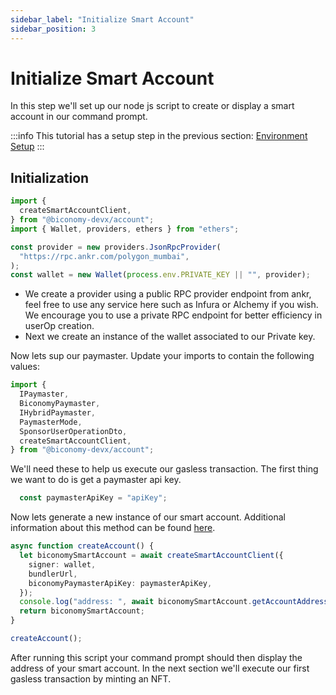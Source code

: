 ```yaml
---
sidebar_label: "Initialize Smart Account"
sidebar_position: 3
---
```


# Initialize Smart Account

In this step we'll set up our node js script to create or display a smart account in our command prompt.

:::info
This tutorial has a setup step in the previous section: [Environment Setup](environmentsetup)
:::

## Initialization

```typescript
import {
  createSmartAccountClient,
} from "@biconomy-devx/account";
import { Wallet, providers, ethers } from "ethers";
```

```typescript
const provider = new providers.JsonRpcProvider(
  "https://rpc.ankr.com/polygon_mumbai",
);
const wallet = new Wallet(process.env.PRIVATE_KEY || "", provider);
```

- We create a provider using a public RPC provider endpoint from ankr, feel free to use any service here such as Infura or Alchemy if you wish. We encourage you to use a private RPC endpoint for better efficiency in userOp creation.
- Next we create an instance of the wallet associated to our Private key.

Now lets sup our paymaster. Update your imports to contain the following values:

```typescript
import {
  IPaymaster,
  BiconomyPaymaster,
  IHybridPaymaster,
  PaymasterMode,
  SponsorUserOperationDto,
  createSmartAccountClient,
} from "@biconomy-devx/account";
```

We'll need these to help us execute our gasless transaction. The first thing we want to do is get a paymaster api key.
```typescript
  const paymasterApiKey = "apiKey";
```

Now lets generate a new instance of our smart account. Additional information about this method can be found [here](https://docs.biconomy.io/Account/methods#createSmartAccountClient).

```typescript
async function createAccount() {
  let biconomySmartAccount = await createSmartAccountClient({
    signer: wallet,
    bundlerUrl,
    biconomyPaymasterApiKey: paymasterApiKey,
  });
  console.log("address: ", await biconomySmartAccount.getAccountAddress());
  return biconomySmartAccount;
}

createAccount();
```

After running this script your command prompt should then display the address of your smart account. In the next section we'll execute our first gasless transaction by minting an NFT.

